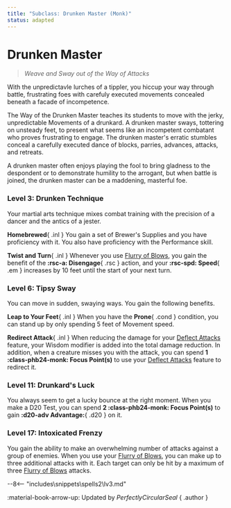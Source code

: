 ```yaml
---
title: "Subclass: Drunken Master (Monk)"
status: adapted
---
```


<p style="display:none">
Weave and Sway out of the Way of Attacks
</p>

# Drunken Master

> *Weave and Sway out of the Way of Attacks*  

With the unpredictavle lurches of a tippler, you hiccup your way through battle, frustrating foes with carefuly executed movements concealed beneath a facade of incompetence.

The Way of the Drunken Master teaches its students to move with the jerky, unpredictable Movements of a drunkard. A drunken master sways, tottering on unsteady feet, to present what seems like an incompetent combatant who proves frustrating to engage. The drunken master's erratic stumbles conceal a carefully executed dance of blocks, parries, advances, attacks, and retreats.

A drunken master often enjoys playing the fool to bring gladness to the despondent or to demonstrate humility to the arrogant, but when battle is joined, the drunken master can be a maddening, masterful foe.

### Level 3: Drunken Technique

Your martial arts technique mixes combat training with the precision of a dancer and the antics of a jester.

**Homebrewed**{ .inl } You gain a set of Brewer's Supplies and you have proficiency with it. You also have proficiency with the Performance skill.

**Twist and Turn**{ .inl } Whenever you use [Flurry of Blows], you gain the benefit of the **:rsc-a: Disengage**{ .rsc } action, and your **:rsc-spd: Speed**{ .em } increases by 10 feet until the start of your next turn.

### Level 6: Tipsy Sway

You can move in sudden, swaying ways. You gain the following benefits.

**Leap to Your Feet**{ .inl } When you have the **Prone**{ .cond } condition, you can stand up by only spending 5 feet of Movement speed.

**Redirect Attack**{ .inl } When reducing the damage for your [Deflect Attacks] feature, your Wisdom modifier is added into the total damage reduction. In addition, when a creature misses you with the attack, you can spend **1 :class-phb24-monk: Focus Point(s)** to use your [Deflect Attacks] feature to redirect it.

### Level 11: Drunkard's Luck

You always seem to get a lucky bounce at the right moment. When you make a D20 Test, you can spend **2 :class-phb24-monk: Focus Point(s)** to gain **:d20-adv Advantage:**{ .d20 } on it.

### Level 17: Intoxicated Frenzy

You gain the ability to make an overwhelming number of attacks against a group of enemies. When you use your [Flurry of Blows], you can make up to three additional attacks with it. Each target can only be hit by a maximum of three [Flurry of Blows] attacks.

[Deflect Attacks]: index.md#level-3-deflect-attacks
[Flurry of Blows]: index.md#flurry-of-blows

--8<-- "includes\snippets\spells2\lv3.md"

:material-book-arrow-up: Updated by *PerfectlyCircularSeal*
{ .author }